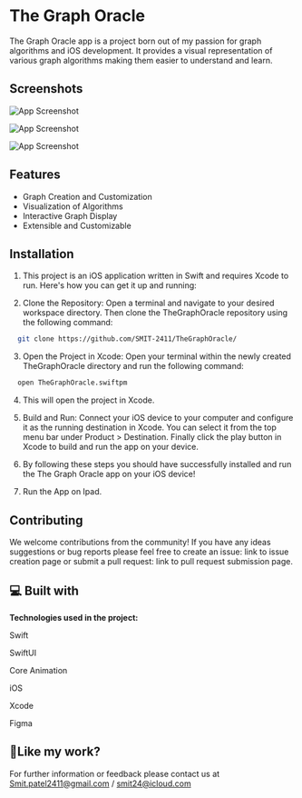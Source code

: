 
# The Graph Oracle

The Graph Oracle app is a project born out of my passion for graph algorithms and iOS development. It provides a visual representation of various graph algorithms making them easier to understand and learn.




## Screenshots

![App Screenshot](https://i.postimg.cc/fRhG4rFy/temp-Imagef-Ecr7x.avif)

![App Screenshot](https://i.postimg.cc/K8rdm5SN/temp-Imagey-WTLKY.avif)

![App Screenshot](https://i.postimg.cc/zfz4vRq1/temp-Image-JEqq-XR.avif)




## Features

- Graph Creation and Customization
- Visualization of Algorithms
- Interactive Graph Display
- Extensible and Customizable


## Installation

1. This project is an iOS application written in Swift and requires Xcode to run. Here's how you can get it up and running:

2. Clone the Repository: Open a terminal and navigate to your desired workspace directory. Then clone the TheGraphOracle repository using the following command:
```bash
  git clone https://github.com/SMIT-2411/TheGraphOracle/
```

3. Open the Project in Xcode: Open your terminal within the newly created TheGraphOracle directory and run the following command:
```bash
  open TheGraphOracle.swiftpm
```
4. This will open the project in Xcode.

5. Build and Run: Connect your iOS device to your computer and configure it as the running destination in Xcode. You can select it from the top menu bar under Product > Destination. Finally click the play button in Xcode to build and run the app on your device.

6. By following these steps you should have successfully installed and run the The Graph Oracle app on your iOS device!

7. Run the App on Ipad. 
    
## Contributing

We welcome contributions from the community! If you have any ideas suggestions or bug reports please feel free to create an issue: link to issue creation page or submit a pull request: link to pull request submission page.


## 💻 Built with

**Technologies used in the project:**

Swift

SwiftUI

Core Animation

iOS

Xcode

Figma


## 💖Like my work?

For further information or feedback please contact us at Smit.patel2411@gmail.com / smit24@icloud.com
